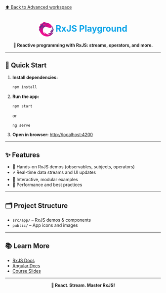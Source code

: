 [⬆️ Back to Advanced workspace](../README.md)

<h1 align="center"><img src="public/rxjs-logo.png" width="48" style="vertical-align:middle;"/> <span style="color:#0EA5E9">RxJS Playground</span></h1>

<p align="center">
  <b>🔄 Reactive programming with RxJS: streams, operators, and more.</b>
</p>

---

## 🚀 Quick Start

1. **Install dependencies:**
   ```sh
   npm install
   ```
2. **Run the app:**
   ```sh
   npm start
   ```
   or
   ```sh
   ng serve
   ```
3. **Open in browser:**
   [http://localhost:4200](http://localhost:4200)

---

## ✨ Features

- 🔄 Hands-on RxJS demos (observables, subjects, operators)
- ⚡ Real-time data streams and UI updates
- 🧩 Interactive, modular examples
- 🚀 Performance and best practices

---

## 🗂️ Project Structure

- `src/app/` – RxJS demos & components
- `public/` – App icons and images

---

## 📚 Learn More

- [RxJS Docs](https://rxjs.dev/)
- [Angular Docs](https://angular.io/)
- [Course Slides](../../other-resources/angular-course-slides.pdf)

---

<p align="center">
  <b>🔄 React. Stream. Master RxJS!</b>
</p>
